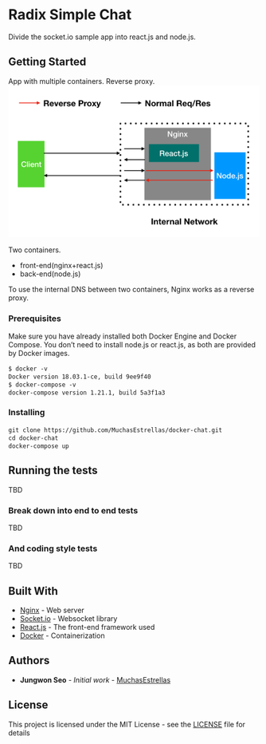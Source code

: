 # Radix Simple Chat

Divide the socket.io sample app into react.js and node.js.

## Getting Started

App with multiple containers. Reverse proxy.
![Screen Shopt](images/reverse-proxy.png?raw=true "Screen Shot")

Two containers.
  * front-end(nginx+react.js)
  * back-end(node.js)

To use the internal DNS between two containers, Nginx works as a reverse proxy.



### Prerequisites

Make sure you have already installed both Docker Engine and Docker Compose.
You don’t need to install node.js or react.js, as both are provided by Docker images.


```
$ docker -v
Docker version 18.03.1-ce, build 9ee9f40
$ docker-compose -v
docker-compose version 1.21.1, build 5a3f1a3
```

### Installing

```
git clone https://github.com/MuchasEstrellas/docker-chat.git
cd docker-chat
docker-compose up
```




## Running the tests

TBD

### Break down into end to end tests

TBD


### And coding style tests

TBD


## Built With

* [Nginx](https://nginx.org/en/) - Web server
* [Socket.io](https://github.com/socketio/socket.io) - Websocket library
* [React.js](https://reactjs.org/) - The front-end framework used
* [Docker](https://www.docker.com/) -  Containerization



## Authors

* **Jungwon Seo** - *Initial work* - [MuchasEstrellas](https://github.com/MuchasEstrellas)

## License

This project is licensed under the MIT License - see the [LICENSE](LICENSE) file for details
